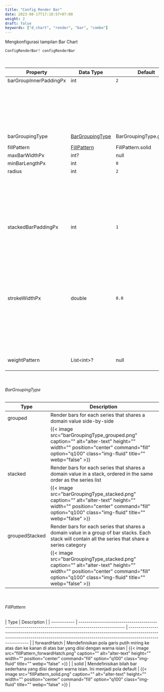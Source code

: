 ```yaml
---
title: "Config Render Bar"
date: 2023-08-17T17:10:57+07:00
weight: 2
draft: false
keywords: ["d_chart", "render", "bar", "combo"]
---
```


Mengkonfigurasi tampilan Bar Chart

```dart
ConfigRenderBar? configRenderBar
```

<br>

| Property               | Data Type                           | Default                 | Description                                                                                                                                                                           |
| ---------------------- | ----------------------------------- | ----------------------- | ------------------------------------------------------------------------------------------------------------------------------------------------------------------------------------- |
| barGroupInnerPaddingPx | int                                 | `2`                     | Distance between group                                                                                                                                                                |
|                        |                                     |                         | {{< image src="barGroupInnerPaddingPx.png" caption="" alt="alter-text" height="" width="" position="center" command="fill" option="q100" class="img-fluid" title=""  webp="false" >}} |
| barGroupingType        | [BarGroupingType](#bargroupingtype) | BarGroupingType.grouped | Defines how multiple series bars are rendered per domain                                                                                                                              |
| fillPattern            | [FillPattern](#fillpattern)         | FillPattern.solid       | Defines a pattern for the fill color                                                                                                                                                  |
| maxBarWidthPx          | int?                                | null                    | Maximum width of the bar                                                                                                                                                              |
| minBarLengthPx         | int                                 | `0`                     | Minimum bar                                                                                                                                                                           |
| radius                 | int                                 | `2`                     | Corner top left and top right                                                                                                                                                         |
|                        |                                     |                         | {{< image src="radius.png" caption="" alt="alter-text" height="" width="" position="center" command="fill" option="q100" class="img-fluid" title=""  webp="false" >}}                 |
| stackedBarPaddingPx    | int                                 | `1`                     | Padding between bar group stack. **barGroupingType** must be BarGroupingType.stacked or BarGroupingType.groupedStacked                                                                |
|                        |                                     |                         | {{< image src="stackedBarPaddingPx.png" caption="" alt="alter-text" height="" width="" position="center" command="fill" option="q100" class="img-fluid" title=""  webp="false" >}}    |
| strokeWidthPx          | double                              | `0.0`                   | Border bar, the color follows the color of the group so you need to set the **fillColor** property to make the border clearer                                                         |
|                        |                                     |                         | {{< image src="border.png" caption="" alt="alter-text" height="" width="" position="center" command="fill" option="q100" class="img-fluid" title=""  webp="false" >}}                 |
| weightPattern          | List\<int>?                         | null                    | Still not available to use, still monitoring to [community_chart_flutter]()                                                                                                           |

<br>

###### BarGroupingType

| Type           | Description                                                                                                                                                                            |
| -------------- | -------------------------------------------------------------------------------------------------------------------------------------------------------------------------------------- |
| grouped        | Render bars for each series that shares a domain value side-by-side                                                                                                                    |
|                | {{< image src="barGroupingType_grouped.png" caption="" alt="alter-text" height="" width="" position="center" command="fill" option="q100" class="img-fluid" title=""  webp="false" >}} |
| stacked        | Render bars for each series that shares a domain value in a stack, ordered in the same order as the series list                                                                        |
|                | {{< image src="barGroupingType_stacked.png" caption="" alt="alter-text" height="" width="" position="center" command="fill" option="q100" class="img-fluid" title=""  webp="false" >}} |
| groupedStacked | Render bars for each series that shares a domain value in a group of bar stacks. Each stack will contain all the series that share a series category                                   |
|                | {{< image src="barGroupingType_stacked.png" caption="" alt="alter-text" height="" width="" position="center" command="fill" option="q100" class="img-fluid" title=""  webp="false" >}} |

<br>

###### FillPattern

| Type         | Description                                                                                           |
| ------------ | ----------------------------------------------------------------------------------------------------- | --------------------------------------------------------------------------------------------------------------------------------------------------------------------------------------- |
| forwardHatch | Mendefinisikan pola garis putih miring ke atas dan ke kanan di atas bar yang diisi dengan warna isian | {{< image src="fillPattern_forwardHatch.png" caption="" alt="alter-text" height="" width="" position="center" command="fill" option="q100" class="img-fluid" title=""  webp="false" >}} |
| solid        | Mendefinisikan bilah bar sederhana yang diisi dengan warna isian. Ini menjadi pola default            | {{< image src="fillPattern_solid.png" caption="" alt="alter-text" height="" width="" position="center" command="fill" option="q100" class="img-fluid" title=""  webp="false" >}}        |

<br>
